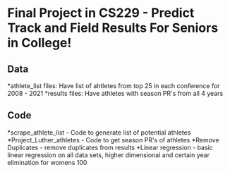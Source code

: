 # Final Project in CS229 - Predict Track and Field Results For Seniors in College!
## Data
*athlete_list files: Have list of ahtletes from top 25 in each conference for 2008 - 2021
*results files: Have athletes with season PR's from all 4 years

## Code
*scrape_athlete_list - Code to generate list of potential athletes
*Project_Luther_athletes - Code to get season PR's of athletes
*Remove Duplicates - remove duplicates from results
*Linear regression - basic linear regression on all data sets, higher dimensional and certain year elimination for womens 100
